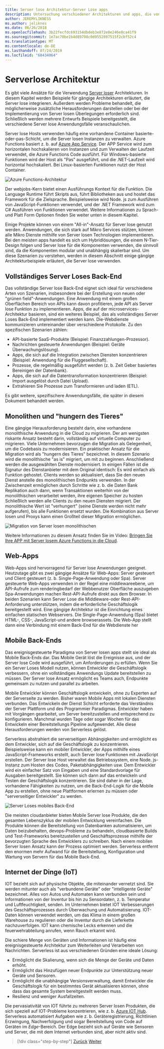 ```yaml
---
title: Server lose Architektur-Server Lose apps
description: Untersuchung verschiedener Architekturen und apps, die von Server losen Architekturen unterstützt werden, einschließlich Web-Apps, Mobile Apps und IOT.
author: JEREMYLIKNESS
ms.author: jeliknes
ms.date: 06/26/2018
ms.openlocfilehash: 3b22fecfdc693154dbdeb3e872e0e246e8ca41f9
ms.sourcegitcommit: 1e7ac70be1b4d89708c0d9552897515f2cbf52c4
ms.translationtype: MT
ms.contentlocale: de-DE
ms.lasthandoff: 07/24/2019
ms.locfileid: "68434064"
---
```

# <a name="serverless-architecture"></a>Serverlose Architektur

Es gibt viele Ansätze für die Verwendung [Server loser](https://azure.com/serverless) Architekturen. In diesem Kapitel werden Beispiele für gängige Architekturen erläutert, die Server lose integrieren. Außerdem werden Probleme behandelt, die möglicherweise zusätzliche Herausforderungen darstellen oder bei der Implementierung von Server losen Überlegungen erforderlich sind. Schließlich werden mehrere Entwurfs Beispiele bereitgestellt, die verschiedene Server lose Anwendungsfälle veranschaulichen.

Server lose Hosts verwenden häufig eine vorhandene Container basierte-oder-pas-Schicht, um die Server losen Instanzen zu verwalten. Azure Functions basiert z. b. auf [Azure App Service](https://docs.microsoft.com/azure/app-service/). Der APP Service wird zum horizontalen hochskalieren von Instanzen und zum Verwalten der Laufzeit verwendet, die Azure Functions Code ausführt. Für Windows-basierte Funktionen wird der Host als "Pas" ausgeführt, und die .NET-Laufzeit wird horizontal hochskaliert. Bei Linux-basierten Funktionen nutzt der Host Container.

![Azure Functions-Architektur](./media/azure-functions-architecture.png)

Der webjobs-Kern bietet einen Ausführungs Kontext für die Funktion. Die Language Runtime führt Skripts aus, führt Bibliotheken aus und hostet das Framework für die Zielsprache. Beispielsweise wird Node. js zum Ausführen von JavaScript-Funktionen verwendet, und der .NET Framework wird zum C# Ausführen von Funktionen verwendet. Weitere Informationen zu Sprach-und Platt Form Optionen finden Sie weiter unten in diesem Kapitel.

Einige Projekte können von einem "All-in"-Ansatz für Server lose genutzt werden. Anwendungen, die sich stark auf Mikro Services stützen, können alle Mikro Dienste mithilfe von Server losen Technologien implementieren. Bei den meisten apps handelt es sich um Hybridlösungen, die einem N-Tier-Design folgen und Server lose für die Komponenten verwenden, die sinnvoll sind, da die Komponenten modular und unabhängig skalierbar sind. Um diese Szenarien zu verstehen, werden in diesem Abschnitt einige gängige Architekturbeispiele erläutert, die Server lose verwenden.

## <a name="full-serverless-back-end"></a>Vollständiges Server Loses Back-End

Das vollständige Server lose Back-End eignet sich ideal für verschiedene Arten von Szenarien, insbesondere bei der Erstellung von neuen oder "grünen field"-Anwendungen. Eine Anwendung mit einem großen Oberflächen Bereich von APIs kann davon profitieren, jede API als Server lose Funktion zu implementieren. Apps, die auf der microservices-Architektur basieren, sind ein weiteres Beispiel, das als vollständiges Server Loses Back-End implementiert werden kann. Die-Webdienste kommunizieren untereinander über verschiedene Protokolle. Zu den spezifischen Szenarien zählen:

* API-basierte SaaS-Produkte (Beispiel: Finanzzahlungen-Prozessor).
* Nachrichten gesteuerte Anwendungen (Beispiel: Geräte Überwachungslösung).
* Apps, die sich auf die Integration zwischen Diensten konzentrieren (Beispiel: Anwendung für die Fluggesellschaft).
* Prozesse, die regelmäßig ausgeführt werden (z. b. Zeit Geber basiertes Bereinigen der Datenbank).
* Apps, die sich auf die Datentransformation konzentrieren (Beispiel: Import ausgelöst durch Datei Upload).
* Extrahieren Sie Prozesse zum Transformieren und laden (ETL).

Es gibt weitere, spezifischere Anwendungsfälle, die später in diesem Dokument behandelt werden.

## <a name="monoliths-and-starving-the-beast"></a>Monolithen und "hungern des Tieres"

Eine gängige Herausforderung besteht darin, eine vorhandene monolithische Anwendung in die Cloud zu migrieren. Der am wenigsten riskante Ansatz besteht darin, vollständig auf virtuelle Computer zu migrieren. Viele Unternehmen bevorzugen die Migration als Gelegenheit, um die Codebasis zu modernisieren. Ein praktischer Ansatz für die Migration wird als "hungern des Tieres" bezeichnet. In diesem Szenario wird die monolithische "as is" migriert, um mit zu beginnen. Anschließend werden die ausgewählten Dienste modernisiert. In einigen Fällen ist die Signatur des Dienstanbieter mit dem Original identisch: Es wird einfach als Funktion gehostet. Clients werden so aktualisiert, dass Sie den neuen Dienst anstelle des monolithischen Endpunkts verwenden. In der Zwischenzeit ermöglichen durch Schritte wie z. b. die Daten Bank Replikation auch dann, wenn Transaktionen weiterhin von der monolithischen verarbeitet werden, ihre eigenen Speicher zu hosten Schließlich werden alle Clients zu den neuen Diensten migriert. Der monolithische Wert ist "verhungert" (seine Dienste werden nicht mehr aufgerufen), bis alle Funktionen ersetzt wurden. Die Kombination aus Server losen und Proxys kann einen Großteil dieser Migration ermöglichen.

![Migration von Server losen monolithischen](./media/serverless-monolith-migration.png)

Weitere Informationen zu diesem Ansatz finden Sie im Video: [Bringen Sie Ihre APP mit Server losem Azure Functions in die Cloud](https://channel9.msdn.com/Events/Connect/2017/E102).

## <a name="web-apps"></a>Web-Apps

Web-Apps sind hervorragend für Server lose Anwendungen geeignet. Heutzutage gibt es zwei gängige Ansätze für Web-Apps: Server gesteuert und Client gesteuert (z. b. Single-Page-Anwendung oder Spa). Server gesteuerte Web-Apps verwenden in der Regel eine middlewareebene, um API-Aufrufe zum renderingbedarf der Webbenutzer Oberfläche auszugeben Spa-Anwendungen machen Rest-API-Aufrufe direkt aus dem Browser. In beiden Szenarien kann Server Lose die Middleware-oder Rest-API-Anforderung unterstützen, indem die erforderliche Geschäftslogik bereitgestellt wird. Eine gängige Architektur ist die Einrichtung eines einfachen statischen Webservers. Die Single-Page-Anwendung (Spa) bietet HTML-, CSS-, JavaScript-und andere browserassets. Die Web-App stellt dann eine Verbindung mit einem Back-End für die Webdienste her

## <a name="mobile-back-ends"></a>Mobile Back-Ends

Das ereignisgesteuerte Paradigma von Server losen apps stellt sie ideal als Mobile Back-Ends dar. Das Mobile Gerät löst die Ereignisse aus, und der Server lose Code wird ausgeführt, um Anforderungen zu erfüllen. Wenn Sie ein Server Loses Modell nutzen, können Entwickler die Geschäftslogik verbessern, ohne ein vollständiges Anwendungs Update bereitstellen zu müssen. Der Server lose Ansatz ermöglicht es Teams auch, Endpunkte gemeinsam zu nutzen und parallel zu arbeiten.

Mobile Entwickler können Geschäftslogik entwickeln, ohne zu Experten auf der Serverseite zu werden. Bisher waren Mobile Apps mit lokalen Diensten verbunden. Das Entwickeln der Dienst Schicht erforderte das Verständnis der Server Plattform und des Programmier Paradigmas. Entwickler haben mit Vorgängen gearbeitet, um Server bereitzustellen und entsprechend zu konfigurieren. Manchmal wurden Tage oder sogar Wochen für das Entwickeln einer Bereitstellungs Pipeline aufgewendet. Alle diese Herausforderungen werden von Serverless gelöst.

Serverless abstrahiert die serverseitigen Abhängigkeiten und ermöglicht es dem Entwickler, sich auf die Geschäftslogik zu konzentrieren. Beispielsweise kann ein mobiler Entwickler, der Apps mithilfe eines JavaScript-Frameworks erstellt, auch Server lose Funktionen mit JavaScript erstellen. Der Server lose Host verwaltet das Betriebssystem, eine Node. js-Instanz zum Hosten des Codes, Paketabhängigkeiten usw. Dem Entwickler wird ein einfacher Satz von Eingaben und eine Standardvorlage für Ausgaben bereitgestellt. Sie können sich dann auf das entwickeln und Testen der Geschäftslogik konzentrieren. Sie sind daher in der Lage, vorhandene Fähigkeiten zu nutzen, um die Back-End-Logik für die Mobile App zu erstellen, ohne neue Plattformen erlernen zu müssen oder "serverseitiger Entwickler" zu werden.

![Server Loses mobiles Back-End](./media/serverless-mobile-backend.png)

Die meisten cloudanbieter bieten Mobile Server lose Produkte, die den gesamten Lebenszyklus der mobilen Entwicklung vereinfachen. Die Produkte können die Bereitstellung von Datenbanken automatisieren, um Daten beizubehalten, devops-Probleme zu behandeln, cloudbasierte Builds und Test-Frameworks bereitzustellen und Geschäftsprozesse mithilfe der bevorzugten Sprache des Entwicklers zu schreiben. Nach einem mobilen Server losen Ansatz kann der Prozess optimiert werden. Serverless entfernt den enormen mehr Aufwand für die Bereitstellung, Konfiguration und Wartung von Servern für das Mobile Back-End.

## <a name="internet-of-things-iot"></a>Internet der Dinge (IoT)

IOT bezieht sich auf physische Objekte, die miteinander vernetzt sind. Sie werden mitunter auch als "verbundene Geräte" oder "intelligente Geräte" bezeichnet. Alles von Autos und Automaten kann verbunden sein und Informationen von der Inventur bis hin zu Sensordaten, z. b. Temperatur und Luftfeuchtigkeit, senden. Im Unternehmen bietet IOT Verbesserungen des Geschäftsprozesses durch Überwachung und Automatisierung. IOT-Daten können verwendet werden, um das Klima in einem großen Warehouse zu regulieren oder die Inventur durch die Lieferkette nachzuverfolgen. IOT kann chemische Lecks erkennen und die feuerwehrabteilung anrufen, wenn Rauch erkannt wird.

Die schiere Menge von Geräten und Informationen ist häufig eine ereignisgesteuerte Architektur zum Weiterleiten und Verarbeiten von Nachrichten. Serverless ist aus verschiedenen Gründen eine ideale Lösung:

* Ermöglicht die Skalierung, wenn sich die Menge der Geräte und Daten erhöht.
* Ermöglicht das Hinzufügen neuer Endpunkte zur Unterstützung neuer Geräte und Sensoren.
* Ermöglicht die unabhängige Versionsverwaltung, damit Entwickler die Geschäftslogik für ein bestimmtes Gerät aktualisieren können, ohne dass das gesamte System bereitgestellt werden muss.
* Resilienz und weniger Ausfallzeiten.

Die pervasiativität von IOT führte zu mehreren Server losen Produkten, die sich speziell auf IOT-Probleme konzentrieren, wie z. b. [Azure IOT Hub](https://docs.microsoft.com/azure/iot-hub). Serverless automatisiert Aufgaben wie z. b. Geräteregistrierung, Richtlinien Erzwingung, Nachverfolgung und sogar Bereitstellung von Code auf Geräten im *Edge*-Bereich. Der Edge bezieht sich auf Geräte wie Sensoren und Server, die mit dem Internet verbunden sind, aber nicht aktiv sind.

>[!div class="step-by-step"]
>[Zurück](architecture-approaches.md)
>[Weiter](serverless-architecture-considerations.md)
